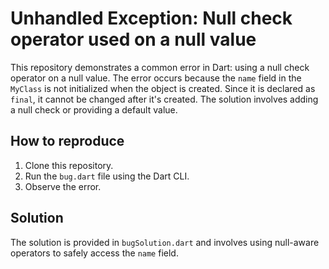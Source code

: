 # Unhandled Exception: Null check operator used on a null value

This repository demonstrates a common error in Dart: using a null check operator on a null value. The error occurs because the `name` field in the `MyClass` is not initialized when the object is created. Since it is declared as `final`, it cannot be changed after it's created.  The solution involves adding a null check or providing a default value.

## How to reproduce
1. Clone this repository.
2. Run the `bug.dart` file using the Dart CLI.
3. Observe the error.

## Solution
The solution is provided in `bugSolution.dart` and involves using null-aware operators to safely access the `name` field.